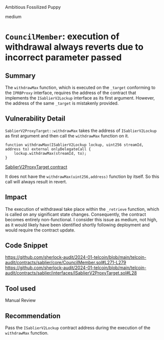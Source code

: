 Ambitious Fossilized Puppy

medium

# `CouncilMember`:  execution of withdrawal always reverts due to incorrect parameter passed

## Summary

The `withdrawMax` function, which is executed on the `_target` conforming to the `IPRBProxy` interface, requires the address of the contract that implements the `ISablierV2Lockup` interface as its first argument. However, the address of the same `_target` is mistakenly provided.

## Vulnerability Detail

`SablierV2ProxyTarget::withdrawMax` takes the address of `ISablierV2Lockup` as first argument and then call the `withdrawMax` function on it.

```solidity
function withdrawMax(ISablierV2Lockup lockup, uint256 streamId, address to) external onlyDelegateCall {
    lockup.withdrawMax(streamId, to);
}
```

[SablierV2ProxyTarget contract](https://etherscan.io/address/0x297b43aE44660cA7826ef92D8353324C018573Ef#code)

It does not have the `withdrawMax(uint256,address)` function by itself. So this call will always result in revert.

## Impact

The execution of withdrawal take place within the `_retrieve` function, which is called on any significant state changes. Consequently, the contract becomes entirely non-functional. I consider this issue as medium, not high, as it would likely have been identified shortly following deployment and would require the contract update.

## Code Snippet

https://github.com/sherlock-audit/2024-01-telcoin/blob/main/telcoin-audit/contracts/sablier/core/CouncilMember.sol#L271-L279
https://github.com/sherlock-audit/2024-01-telcoin/blob/main/telcoin-audit/contracts/sablier/interfaces/ISablierV2ProxyTarget.sol#L28

## Tool used

Manual Review

## Recommendation

Pass the `ISablierV2Lockup` contract address during the execution of the `withdrawMax` function.

